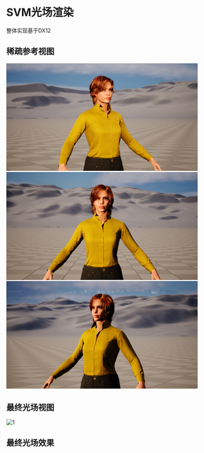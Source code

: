 # SVM光场渲染
整体实现基于DX12
## 稀疏参考视图 
![2](https://github.com/mi1k-lyt/SuperMultiViewRendering/blob/main/DX12_starline/ue_data/left_color.png)
![3](https://github.com/mi1k-lyt/SuperMultiViewRendering/blob/main/DX12_starline/ue_data/mid_color.png)
![4](https://github.com/mi1k-lyt/SuperMultiViewRendering/blob/main/DX12_starline/ue_data/right_color.png)
## 最终光场视图
![1](https://github.com/mi1k-lyt/SuperMultiViewRendering/blob/main/DX12_starline/ue_data/ccc.png)
## 最终光场效果


